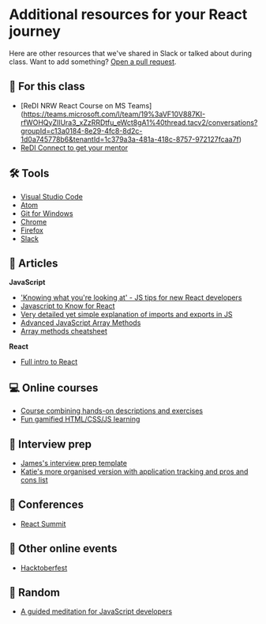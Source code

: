 # Additional resources for your React journey

Here are other resources that we've shared in Slack or talked about during class. Want to add something? [Open a pull request](https://docs.github.com/en/github/collaborating-with-issues-and-pull-requests/creating-a-pull-request).

## 🍎 For this class

- [ReDI NRW React Course on MS Teams] (https://teams.microsoft.com/l/team/19%3aVF10V887KI-rfWOHQyZlIUra3_xZzRRDtfu_eWct8gA1%40thread.tacv2/conversations?groupId=c13a0184-8e29-4fc8-8d2c-1d0a745778b6&tenantId=1c379a3a-481a-418c-8757-972127fcaa7f)
- [ReDI Connect to get your mentor](https://connect.redi-school.org/)


## 🛠 Tools

- [Visual Studio Code](https://code.visualstudio.com/)
- [Atom](https://atom.io/)
- [Git for Windows](https://gitforwindows.org/)
- [Chrome](https://www.google.de/intl/en_us/chrome/)
- [Firefox](https://www.mozilla.org/en-US/firefox/new/)
- [Slack](https://slack.com/)

## 📝 Articles

**JavaScript**

- ['Knowing what you're looking at' - JS tips for new React developers](https://www.a11ywithlindsey.com/blog/javascript-tricks-tips)
- [Javascript to Know for React](https://kentcdodds.com/blog/javascript-to-know-for-react/)
- [Very detailed yet simple explanation of imports and exports in JS](https://javascript.info/import-export)
- [Advanced JavaScript Array Methods](http://webdev.slides.com/eschoppik/advanced-array-methods)
- [Array methods cheatsheet](https://redi-school.slack.com/files/U0198NHTM2A/F01Q16JRTDL/qaoy29pi80g51.jpg)

**React**

- [Full intro to React](https://daveceddia.com/react-getting-started-tutorial)

## 💻 Online courses

- [Course combining hands-on descriptions and exercises](https://www.freecodecamp.org/)
- [Fun gamified HTML/CSS/JS learning](https://getmimo.com/)

## 💼 Interview prep

- [James's interview prep template](https://docs.google.com/document/d/14NE7gqvhK8BQSlosLgpYCrNXnyzn2hjjxlrpcvb4sKM/edit)
- [Katie's more organised version with application tracking and pros and cons list](https://docs.google.com/spreadsheets/d/15x8atXZgOBVHRmKbzLcwMTNR56sbfJVDBntkyF667HA/edit#gid=0)

## 🎤 Conferences

- [React Summit](https://reactsummit.com/)

## 🎃 Other online events

- [Hacktoberfest](https://hacktoberfest.digitalocean.com/)

## 👾 Random

- [A guided meditation for JavaScript developers](https://www.youtube.com/watch?v=a7movncpOQc)
